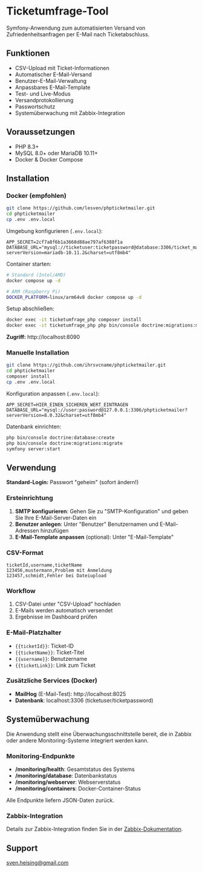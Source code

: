 # Ticketumfrage-Tool

Symfony-Anwendung zum automatisierten Versand von Zufriedenheitsanfragen per E-Mail nach Ticketabschluss.

## Funktionen

- CSV-Upload mit Ticket-Informationen
- Automatischer E-Mail-Versand 
- Benutzer-E-Mail-Verwaltung
- Anpassbares E-Mail-Template
- Test- und Live-Modus
- Versandprotokollierung
- Passwortschutz
- Systemüberwachung mit Zabbix-Integration

## Voraussetzungen

- PHP 8.3+
- MySQL 8.0+ oder MariaDB 10.11+
- Docker & Docker Compose

## Installation

### Docker (empfohlen)

```bash
git clone https://github.com/lesven/phpticketmailer.git
cd phpticketmailer
cp .env .env.local
```

Umgebung konfigurieren (`.env.local`):
```env
APP_SECRET=2cf7a8f6b1a3668d88ae797af6388f1a
DATABASE_URL="mysql://ticketuser:ticketpassword@database:3306/ticket_mailer_db?serverVersion=mariadb-10.11.2&charset=utf8mb4"
```

Container starten:
```bash
# Standard (Intel/AMD)
docker compose up -d

# ARM (Raspberry Pi)
DOCKER_PLATFORM=linux/arm64v8 docker compose up -d
```

Setup abschließen:
```bash
docker exec -it ticketumfrage_php composer install
docker exec -it ticketumfrage_php php bin/console doctrine:migrations:migrate --no-interaction
```

**Zugriff:** http://localhost:8090

### Manuelle Installation

```bash
git clone https://github.com/ihrsvcname/phpticketmailer.git
cd phpticketmailer
composer install
cp .env .env.local
```

Konfiguration anpassen (`.env.local`):
```env
APP_SECRET=HIER_EINEN_SICHEREN_WERT_EINTRAGEN
DATABASE_URL="mysql://user:password@127.0.0.1:3306/phpticketmailer?serverVersion=8.0.32&charset=utf8mb4"
```

Datenbank einrichten:
```bash
php bin/console doctrine:database:create
php bin/console doctrine:migrations:migrate
symfony server:start
```

## Verwendung

**Standard-Login:** Passwort "geheim" (sofort ändern!)

### Ersteinrichtung
1. **SMTP konfigurieren**: Gehen Sie zu "SMTP-Konfiguration" und geben Sie Ihre E-Mail-Server-Daten ein
2. **Benutzer anlegen**: Unter "Benutzer" Benutzernamen und E-Mail-Adressen hinzufügen
3. **E-Mail-Template anpassen** (optional): Unter "E-Mail-Template"

### CSV-Format
```csv
ticketId,username,ticketName
123456,mustermann,Problem mit Anmeldung
123457,schmidt,Fehler bei Dateiupload
```

### Workflow
1. CSV-Datei unter "CSV-Upload" hochladen
2. E-Mails werden automatisch versendet
3. Ergebnisse im Dashboard prüfen

### E-Mail-Platzhalter
- `{{ticketId}}`: Ticket-ID
- `{{ticketName}}`: Ticket-Titel  
- `{{username}}`: Benutzername
- `{{ticketLink}}`: Link zum Ticket

### Zusätzliche Services (Docker)
- **MailHog** (E-Mail-Test): http://localhost:8025
- **Datenbank**: localhost:3306 (ticketuser/ticketpassword)

## Systemüberwachung

Die Anwendung stellt eine Überwachungsschnittstelle bereit, die in Zabbix oder andere Monitoring-Systeme integriert werden kann.

### Monitoring-Endpunkte

- **/monitoring/health**: Gesamtstatus des Systems
- **/monitoring/database**: Datenbankstatus
- **/monitoring/webserver**: Webserverstatus
- **/monitoring/containers**: Docker-Container-Status

Alle Endpunkte liefern JSON-Daten zurück.

### Zabbix-Integration

Details zur Zabbix-Integration finden Sie in der [Zabbix-Dokumentation](ZABBIX_MONITORING.md).

## Support

sven.heising@gmail.com